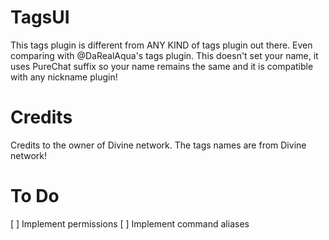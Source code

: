 # TagsUI
This tags plugin is different from ANY KIND of tags plugin out there. Even comparing with @DaRealAqua's tags plugin. This doesn't set your name, it uses PureChat suffix so your name remains the same and it is compatible with any nickname plugin!
# Credits
Credits to the owner of Divine network. The tags names are from Divine network!
# To Do
[ ] Implement permissions
[ ] Implement command aliases 
